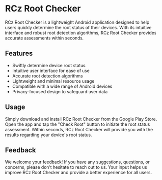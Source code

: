 # RCz Root Checker

RCz Root Checker is a lightweight Android application designed to help users quickly determine the root status of their devices. With its intuitive interface and robust root detection algorithms, RCz Root Checker provides accurate assessments within seconds.

## Features

- Swiftly determine device root status
- Intuitive user interface for ease of use
- Accurate root detection algorithms
- Lightweight and minimal resource usage
- Compatible with a wide range of Android devices
- Privacy-focused design to safeguard user data

## Usage

Simply download and install RCz Root Checker from the Google Play Store. Open the app and tap the "Check Root" button to initiate the root status assessment. Within seconds, RCz Root Checker will provide you with the results regarding your device's root status.

## Feedback

We welcome your feedback! If you have any suggestions, questions, or concerns, please don't hesitate to reach out to us. Your input helps us improve RCz Root Checker and provide a better experience for all users.

